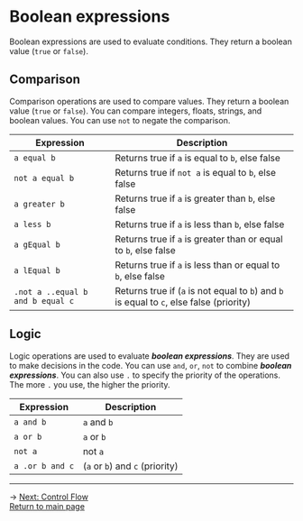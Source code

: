 # Boolean expressions
Boolean expressions are used to evaluate conditions. They return a boolean value (`true` or `false`).

## Comparison
Comparison operations are used to compare values. They return a boolean value (`true` or `false`). You can compare integers, floats, strings, and boolean values. You can use `not` to negate the comparison.

| Expression | Description |
|---|---|
| `a equal b` | Returns true if `a` is equal to `b`, else false |
| `not a equal b` | Returns true if `not a` is equal to `b`, else false |
| `a greater b` | Returns true if `a` is greater than `b`, else false |
| `a less b` | Returns true if `a` is less than `b`, else false |
| `a gEqual b` | Returns true if `a` is greater than or equal to `b`, else false |
| `a lEqual b` | Returns true if `a` is less than or equal to `b`, else false |
| `.not a ..equal b and b equal c` | Returns true if (`a` is not equal to `b`) and `b` is equal to `c`, else false (priority) |

## Logic
Logic operations are used to evaluate ***boolean expressions***. They are used to make decisions in the code. You can use `and`, `or`, `not` to combine ***boolean expressions***. You can also use `.` to specify the priority of the operations. The more `.` you use, the higher the priority.

| Expression | Description |
|---|---|
| `a and b` | `a` and `b` |
| `a or b` | `a` or `b` |
| `not a` | not `a` |
| `a .or b and c` | (`a` or `b`) and `c` (priority)|

---
-> [Next: Control Flow](control_flow.md)\
[Return to main page](README.md)
